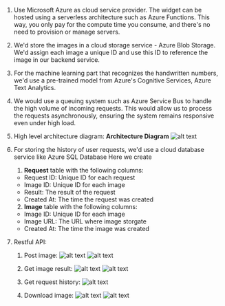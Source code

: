 1. Use Microsoft Azure as cloud service provider. The widget can be hosted using a serverless architecture such as Azure Functions. This way, you only pay for the compute time you consume, and there's no need to provision or manage servers.

2. We'd store the images in a cloud storage service - Azure Blob Storage. We'd assign each image a unique ID and use this ID to reference the image in our backend service.

3. For the machine learning part that recognizes the handwritten numbers, we'd use a pre-trained model from Azure's Cognitive Services, Azure Text Analytics.

4. We would use a queuing system such as Azure Service Bus to handle the high volume of incoming requests. This would allow us to process the requests asynchronously, ensuring the system remains responsive even under high load.

5. High level architecture diagram:
   **Architecture Diagram**
    ![alt text](framework.jpg "Architecture Diagram")

6. For storing the history of user requests, we'd use a cloud database service like Azure SQL Database
   Here we create 
   1) **Request** table with the following columns:
    - Request ID: Unique ID for each request
    - Image ID: Unique ID for each image
    - Result: The result of the request
    - Created At: The time the request was created
   2) **Image** table with the following columns:
    - Image ID: Unique ID for each image
    - Image URL: The URL where image storgate
    - Created At: The time the image was created
  
7. Restful API:
    1) Post image:
    ![alt text](postimg.jpg "Post image api")
    ![alt text](uploadimage.jpg "Post image sequence")

    2) Get image result:
    ![alt text](getimageresult.jpg "Get image result api")
    ![alt text](queryrequests.jpg "Get image result sequence")


    3) Get request history:
    ![alt text](getrequestshistory.jpg "Get request history api")

    4) Download image:
    ![alt text](getrequestshistory.jpg "Get request history api")
    ![alt text](downloadimage.jpg "Download image sequence")


